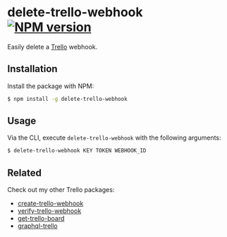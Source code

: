 # delete-trello-webhook [![NPM version](http://img.shields.io/npm/v/delete-trello-webhook.svg?style=flat-square)](https://www.npmjs.org/package/delete-trello-webhook)

Easily delete a [Trello](https://trello.com) webhook.

## Installation

Install the package with NPM:

```bash
$ npm install -g delete-trello-webhook
```

## Usage

Via the CLI, execute `delete-trello-webhook` with the following arguments:

```bash
$ delete-trello-webhook KEY TOKEN WEBHOOK_ID
```

## Related

Check out my other Trello packages:

- [create-trello-webhook](https://github.com/lukehorvat/create-trello-webhook)
- [verify-trello-webhook](https://github.com/lukehorvat/verify-trello-webhook)
- [get-trello-board](https://github.com/lukehorvat/get-trello-board)
- [graphql-trello](https://github.com/lukehorvat/graphql-trello)
